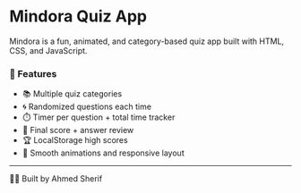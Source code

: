 # Mindora Quiz App

Mindora is a fun, animated, and category-based quiz app built with HTML, CSS, and JavaScript.

### 🧠 Features

- 📚 Multiple quiz categories
- 🌀 Randomized questions each time
- ⏱️ Timer per question + total time tracker
- 🧾 Final score + answer review
- 🏆 LocalStorage high scores
- 💫 Smooth animations and responsive layout

---

👨‍💻 Built by Ahmed Sherif

